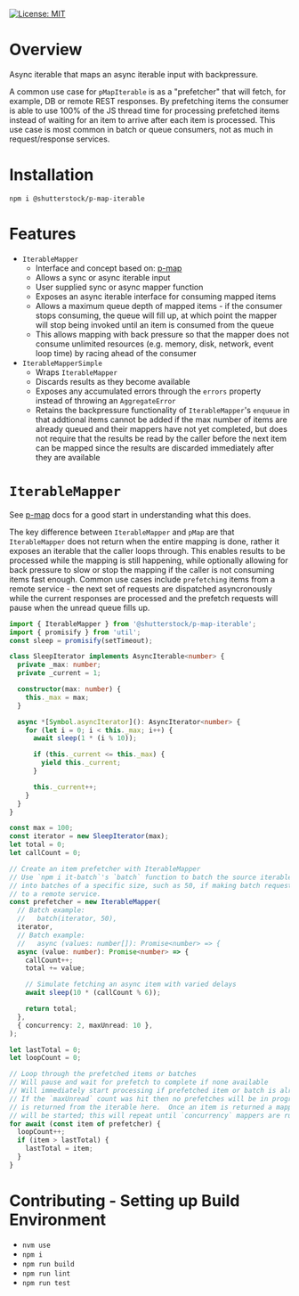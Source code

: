 [![License: MIT](https://img.shields.io/badge/License-MIT-green.svg)](https://opensource.org/licenses/MIT)

# Overview

Async iterable that maps an async iterable input with backpressure.

A common use case for `pMapIterable` is as a "prefetcher" that will fetch, for example, DB or remote REST responses. By prefetching items the consumer is able to use 100% of the JS thread time for processing prefetched items instead of waiting for an item to arrive after each item is processed. This use case is most common in batch or queue consumers, not as much in request/response services.

# Installation

`npm i @shutterstock/p-map-iterable`

# Features

- `IterableMapper`
  - Interface and concept based on: [p-map](https://github.com/sindresorhus/p-map)
  - Allows a sync or async iterable input
  - User supplied sync or async mapper function
  - Exposes an async iterable interface for consuming mapped items
  - Allows a maximum queue depth of mapped items - if the consumer stops consuming, the queue will fill up, at which point the mapper will stop being invoked until an item is consumed from the queue
  - This allows mapping with back pressure so that the mapper does not consume unlimited resources (e.g. memory, disk, network, event loop time) by racing ahead of the consumer
- `IterableMapperSimple`
  - Wraps `IterableMapper`
  - Discards results as they become available
  - Exposes any accumulated errors through the `errors` property instead of throwing an `AggregateError`
  - Retains the backpressure functionality of `IterableMapper`'s `enqueue` in that addtional items cannot be added if the max number of items are already queued and their mappers have not yet completed, but does not require that the results be read by the caller before the next item can be mapped since the results are discarded immediately after they are available

# `IterableMapper`

See [p-map](https://github.com/sindresorhus/p-map) docs for a good start in understanding what this does.

The key difference between `IterableMapper` and `pMap` are that `IterableMapper` does not return when the entire mapping is done, rather it exposes an iterable that the caller loops through. This enables results to be processed while the mapping is still happening, while optionally allowing for back pressure to slow or stop the mapping if the caller is not consuming items fast enough. Common use cases include `prefetching` items from a remote service - the next set of requests are dispatched asyncronously while the current responses are processed and the prefetch requests will pause when the unread queue fills up.

```typescript
import { IterableMapper } from '@shutterstock/p-map-iterable';
import { promisify } from 'util';
const sleep = promisify(setTimeout);

class SleepIterator implements AsyncIterable<number> {
  private _max: number;
  private _current = 1;

  constructor(max: number) {
    this._max = max;
  }

  async *[Symbol.asyncIterator](): AsyncIterator<number> {
    for (let i = 0; i < this._max; i++) {
      await sleep(1 * (i % 10));

      if (this._current <= this._max) {
        yield this._current;
      }

      this._current++;
    }
  }
}

const max = 100;
const iterator = new SleepIterator(max);
let total = 0;
let callCount = 0;

// Create an item prefetcher with IterableMapper
// Use `npm i it-batch`'s `batch` function to batch the source iterable
// into batches of a specific size, such as 50, if making batch requests
// to a remote service.
const prefetcher = new IterableMapper(
  // Batch example:
  //   batch(iterator, 50),
  iterator,
  // Batch example:
  //   async (values: number[]): Promise<number> => {
  async (value: number): Promise<number> => {
    callCount++;
    total += value;

    // Simulate fetching an async item with varied delays
    await sleep(10 * (callCount % 6));

    return total;
  },
  { concurrency: 2, maxUnread: 10 },
);

let lastTotal = 0;
let loopCount = 0;

// Loop through the prefetched items or batches
// Will pause and wait for prefetch to complete if none available
// Will immediately start processing if prefetched item or batch is already available
// If the `maxUnread` count was hit then no prefetches will be in progress until an item
// is returned from the iterable here.  Once an item is returned a mapper
// will be started; this will repeat until `concurrency` mappers are running again.
for await (const item of prefetcher) {
  loopCount++;
  if (item > lastTotal) {
    lastTotal = item;
  }
}
```

# Contributing - Setting up Build Environment

- `nvm use`
- `npm i`
- `npm run build`
- `npm run lint`
- `npm run test`
